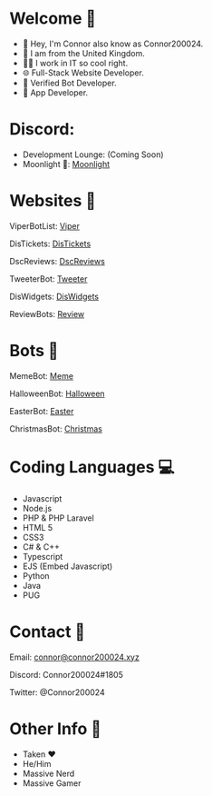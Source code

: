 # Welcome 👋

- 🌱  Hey, I'm Connor also know as Connor200024.
- 👀 I am from the United Kingdom.
- 👨‍💻 I work in IT so cool right.
- 🌐 Full-Stack Website Developer.
- 🤖 Verified Bot Developer.
- 🤳 App Developer.


# Discord:
- Development Lounge: (Coming Soon)
- Moonlight 🌙: [Moonlight](https://discord.gg/EKS5xDuyDG)

# Websites 👀

ViperBotList: [Viper](https://viperbotlist.com/)

DisTickets: [DisTickets](https://distickets.xyz/)

DscReviews: [DscReviews](https://dscreviews.xyz/)

TweeterBot: [Tweeter](https://tweeterbot.xyz/)

DisWidgets: [DisWidgets](https://beta.diswidgets.org/)

ReviewBots: [Review](https://reviewbots.xyz/)

# Bots 🤖

MemeBot: [Meme](https://discord.com/oauth2/authorize?client_id=991784302553612329&permissions=139623517248&&scope=bot%20applications.commands)

HalloweenBot: [Halloween](https://halloweenbot.xyz/)

EasterBot: [Easter](https://discord.com/oauth2/authorize?client_id=810568485905236018&permissions=379968&scope=bot%20applications.commands)

ChristmasBot: [Christmas](https://christmasbot.xyz/)


# Coding Languages 💻

- Javascript
- Node.js
- PHP & PHP Laravel
- HTML 5
- CSS3
- C# & C++
- Typescript
- EJS (Embed Javascript)
- Python
- Java
- PUG

# Contact 📝

Email: connor@connor200024.xyz

Discord: Connor200024#1805

Twitter: @Connor200024

# Other Info 🤔
- Taken ❤️
- He/Him
- Massive Nerd
- Massive Gamer
